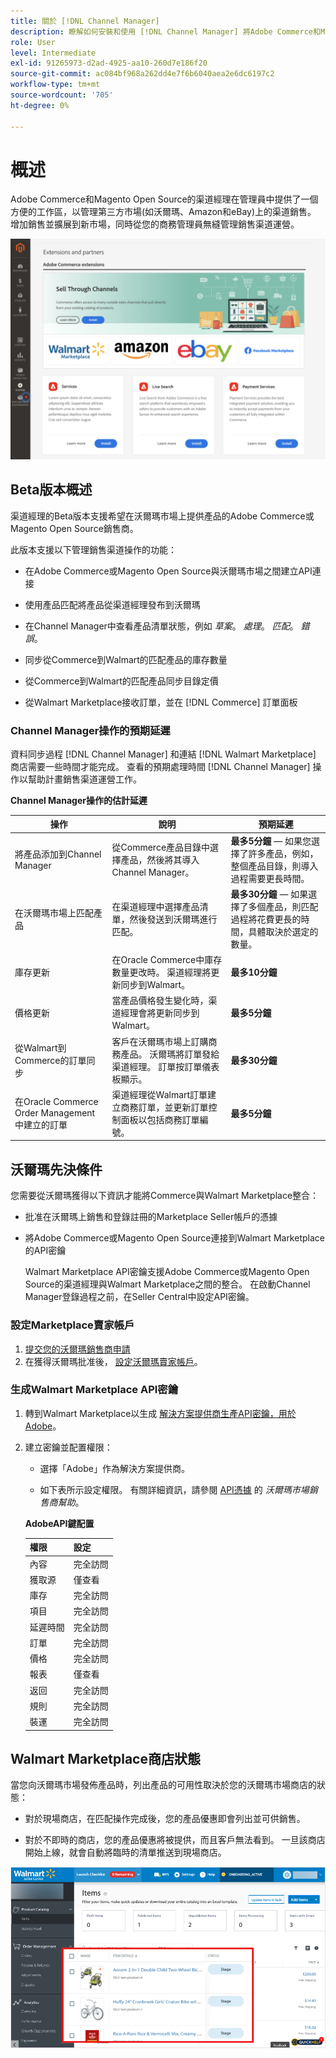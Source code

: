 ```yaml
---
title: 關於 [!DNL Channel Manager]
description: 瞭解如何安裝和使用 [!DNL Channel Manager] 將Adobe Commerce和Magento Open Source商店與第三方市場整合，並建立銷售渠道，從您的商務管理員無縫地管理市場清單、定價、庫存和銷售。
role: User
level: Intermediate
exl-id: 91265973-d2ad-4925-aa10-260d7e186f20
source-git-commit: ac084bf968a262dd4e7f6b6040aea2e6dc6197c2
workflow-type: tm+mt
source-wordcount: '705'
ht-degree: 0%

---
```


# 概述

Adobe Commerce和Magento Open Source的渠道經理在管理員中提供了一個方便的工作區，以管理第三方市場(如沃爾瑪、Amazon和eBay)上的渠道銷售。 增加銷售並擴展到新市場，同時從您的商務管理員無縫管理銷售渠道運營。

![[!DNL Channel Manager] 擴展管理員視圖](assets/channel-manager-admin-entry-page.png)

## Beta版本概述

渠道經理的Beta版本支援希望在沃爾瑪市場上提供產品的Adobe Commerce或Magento Open Source銷售商。

此版本支援以下管理銷售渠道操作的功能：

* 在Adobe Commerce或Magento Open Source與沃爾瑪市場之間建立API連接

* 使用產品匹配將產品從渠道經理發布到沃爾瑪

* 在Channel Manager中查看產品清單狀態，例如 *草案*。 *處理*。 *匹配*。 *錯誤*。

* 同步從Commerce到Walmart的匹配產品的庫存數量

* 從Commerce到Walmart的匹配產品同步目錄定價

* 從Walmart Marketplace接收訂單，並在 [!DNL Commerce] 訂單面板

### Channel Manager操作的預期延遲

資料同步過程 [!DNL Channel Manager] 和連結 [!DNL Walmart Marketplace] 商店需要一些時間才能完成。 查看的預期處理時間 [!DNL Channel Manager] 操作以幫助計畫銷售渠道運營工作。

**Channel Manager操作的估計延遲**

| **操作** | **說明** | **預期延遲** |
|--------------------------------------------|-----------------------------------------------------------------------------------------------------------------------------------------------|---------------------------------------------------------------------------------------------------------------------------|
| 將產品添加到Channel Manager | 從Commerce產品目錄中選擇產品，然後將其導入Channel Manager。 | **最多5分鐘** — 如果您選擇了許多產品，例如，整個產品目錄，則導入過程需要更長時間。 |
| 在沃爾瑪市場上匹配產品 | 在渠道經理中選擇產品清單，然後發送到沃爾瑪進行匹配。 | **最多30分鐘** — 如果選擇了多個產品，則匹配過程將花費更長的時間，具體取決於選定的數量。 |
| 庫存更新 | 在Oracle Commerce中庫存數量更改時。 渠道經理將更新同步到Walmart。 | **最多10分鐘** |
| 價格更新 | 當產品價格發生變化時，渠道經理會將更新同步到Walmart。 | **最多5分鐘** |
| 從Walmart到Commerce的訂單同步 | 客戶在沃爾瑪市場上訂購商務產品。 沃爾瑪將訂單發給渠道經理。 訂單按訂單儀表板顯示。 | **最多30分鐘** |
| 在Oracle Commerce Order Management中建立的訂單 | 渠道經理從Walmart訂單建立商務訂單，並更新訂單控制面板以包括商務訂單編號。 | **最多5分鐘** |

## 沃爾瑪先決條件

您需要從沃爾瑪獲得以下資訊才能將Commerce與Walmart Marketplace整合：

* 批准在沃爾瑪上銷售和登錄註冊的Marketplace Seller帳戶的憑據

* 將Adobe Commerce或Magento Open Source連接到Walmart Marketplace的API密鑰

   Walmart Marketplace API密鑰支援Adobe Commerce或Magento Open Source的渠道經理與Walmart Marketplace之間的整合。 在啟動Channel Manager登錄過程之前，在Seller Central中設定API密鑰。

### 設定Marketplace賣家帳戶

1. [提交您的沃爾瑪銷售商申請](https://marketplace-apply.walmart.com/apply?id=0014M00001zivMpQAI)
2. 在獲得沃爾瑪批准後， [設定沃爾瑪賣家帳戶](https://sellerhelp.walmart.com/seller/s/guide?article=000008219)。

### 生成Walmart Marketplace API密鑰

1. 轉到Walmart Marketplace以生成 [解決方案提供商生產API密鑰，用於Adobe](https://developer.walmart.com/#preloginModal?redirectUri=https%3A%2F%2Fdeveloper.walmart.com%2Faccount%2FgenerateKey)。

1. 建立密鑰並配置權限：

   * 選擇「Adobe」作為解決方案提供商。

   * 如下表所示設定權限。 有關詳細資訊，請參閱 [API憑據](https://sellerhelp.walmart.com/seller/s/guide?article=000006422) 的 *沃爾瑪市場銷售商幫助*。

   **AdobeAPI鍵配置**

   | **權限** | **設定** |
   |----------------|-------------|
   | 內容 | 完全訪問 |
   | 獲取源 | 僅查看 |
   | 庫存 | 完全訪問 |
   | 項目 | 完全訪問 |
   | 延遲時間 | 完全訪問 |
   | 訂單 | 完全訪問 |
   | 價格 | 完全訪問 |
   | 報表 | 僅查看 |
   | 返回 | 完全訪問 |
   | 規則 | 完全訪問 |
   | 裝運 | 完全訪問 |

## Walmart Marketplace商店狀態

當您向沃爾瑪市場發佈產品時，列出產品的可用性取決於您的沃爾瑪市場商店的狀態：

* 對於現場商店，在匹配操作完成後，您的產品優惠即會列出並可供銷售。

* 對於不即時的商店，您的產品優惠將被提供，而且客戶無法看到。 一旦該商店開始上線，就會自動將臨時的清單推送到現場商店。


![[!DNL Walmart Seller Central] 分段產品](assets/walmart-seller-central-staged.png)
